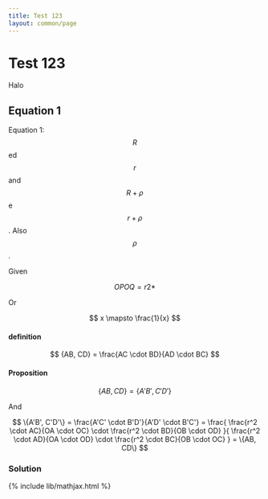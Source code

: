 ```yaml
---
title: Test 123
layout: common/page
---
```


# Test 123

Halo

## Equation 1

Equation 1: $$R$$ ed $$r$$  and $$R+\rho$$ e $$r+\rho$$. Also $$\rho$$.


Given

$$
OP OQ = r2*
$$

Or

$$
x \mapsto \frac{1}{x}
$$


#### definition


$$
{AB, CD} = \frac{AC \cdot BD}{AD \cdot BC}
$$

#### Proposition

$$
\{AB, CD\} = \{A'B', C'D'\}
$$

And

$$
\{A'B', C'D'\}
= \frac{A'C' \cdot B'D'}{A'D' \cdot B'C'}
= \frac{
    \frac{r^2 \cdot AC}{OA \cdot OC}
      \cdot
    \frac{r^2 \cdot BD}{OB \cdot OD}
  }{
    \frac{r^2 \cdot AD}{OA \cdot OD}
      \cdot
    \frac{r^2 \cdot BC}{OB \cdot OC}
  }
= \{AB, CD\}
$$



### Solution

{% include lib/mathjax.html %}

